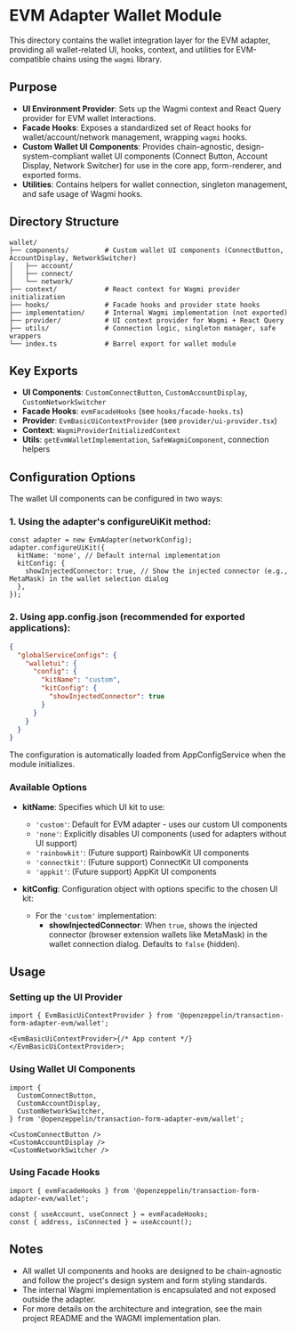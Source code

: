 # EVM Adapter Wallet Module

This directory contains the wallet integration layer for the EVM adapter, providing all wallet-related UI, hooks, context, and utilities for EVM-compatible chains using the `wagmi` library.

## Purpose

- **UI Environment Provider**: Sets up the Wagmi context and React Query provider for EVM wallet interactions.
- **Facade Hooks**: Exposes a standardized set of React hooks for wallet/account/network management, wrapping `wagmi` hooks.
- **Custom Wallet UI Components**: Provides chain-agnostic, design-system-compliant wallet UI components (Connect Button, Account Display, Network Switcher) for use in the core app, form-renderer, and exported forms.
- **Utilities**: Contains helpers for wallet connection, singleton management, and safe usage of Wagmi hooks.

## Directory Structure

```
wallet/
├── components/         # Custom wallet UI components (ConnectButton, AccountDisplay, NetworkSwitcher)
│   ├── account/
│   ├── connect/
│   └── network/
├── context/            # React context for Wagmi provider initialization
├── hooks/              # Facade hooks and provider state hooks
├── implementation/     # Internal Wagmi implementation (not exported)
├── provider/           # UI context provider for Wagmi + React Query
├── utils/              # Connection logic, singleton manager, safe wrappers
└── index.ts            # Barrel export for wallet module
```

## Key Exports

- **UI Components**: `CustomConnectButton`, `CustomAccountDisplay`, `CustomNetworkSwitcher`
- **Facade Hooks**: `evmFacadeHooks` (see `hooks/facade-hooks.ts`)
- **Provider**: `EvmBasicUiContextProvider` (see `provider/ui-provider.tsx`)
- **Context**: `WagmiProviderInitializedContext`
- **Utils**: `getEvmWalletImplementation`, `SafeWagmiComponent`, connection helpers

## Configuration Options

The wallet UI components can be configured in two ways:

### 1. Using the adapter's configureUiKit method:

```tsx
const adapter = new EvmAdapter(networkConfig);
adapter.configureUiKit({
  kitName: 'none', // Default internal implementation
  kitConfig: {
    showInjectedConnector: true, // Show the injected connector (e.g., MetaMask) in the wallet selection dialog
  },
});
```

### 2. Using app.config.json (recommended for exported applications):

```json
{
  "globalServiceConfigs": {
    "walletui": {
      "config": {
        "kitName": "custom",
        "kitConfig": {
          "showInjectedConnector": true
        }
      }
    }
  }
}
```

The configuration is automatically loaded from AppConfigService when the module initializes.

### Available Options

- **kitName**: Specifies which UI kit to use:

  - `'custom'`: Default for EVM adapter - uses our custom UI components
  - `'none'`: Explicitly disables UI components (used for adapters without UI support)
  - `'rainbowkit'`: (Future support) RainbowKit UI components
  - `'connectkit'`: (Future support) ConnectKit UI components
  - `'appkit'`: (Future support) AppKit UI components

- **kitConfig**: Configuration object with options specific to the chosen UI kit:
  - For the `'custom'` implementation:
    - **showInjectedConnector**: When `true`, shows the injected connector (browser extension wallets like MetaMask) in the wallet connection dialog. Defaults to `false` (hidden).

## Usage

### Setting up the UI Provider

```tsx
import { EvmBasicUiContextProvider } from '@openzeppelin/transaction-form-adapter-evm/wallet';

<EvmBasicUiContextProvider>{/* App content */}</EvmBasicUiContextProvider>;
```

### Using Wallet UI Components

```tsx
import {
  CustomConnectButton,
  CustomAccountDisplay,
  CustomNetworkSwitcher,
} from '@openzeppelin/transaction-form-adapter-evm/wallet';

<CustomConnectButton />
<CustomAccountDisplay />
<CustomNetworkSwitcher />
```

### Using Facade Hooks

```tsx
import { evmFacadeHooks } from '@openzeppelin/transaction-form-adapter-evm/wallet';

const { useAccount, useConnect } = evmFacadeHooks;
const { address, isConnected } = useAccount();
```

## Notes

- All wallet UI components and hooks are designed to be chain-agnostic and follow the project's design system and form styling standards.
- The internal Wagmi implementation is encapsulated and not exposed outside the adapter.
- For more details on the architecture and integration, see the main project README and the WAGMI implementation plan.
